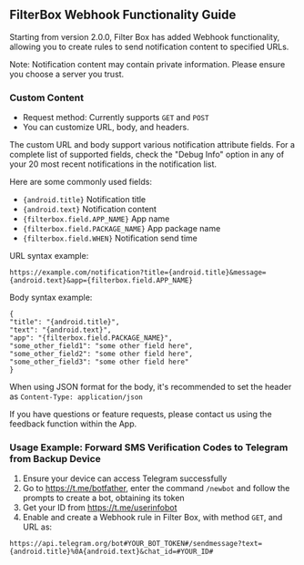 ## FilterBox Webhook Functionality Guide

Starting from version 2.0.0, Filter Box has added Webhook functionality, allowing you to create rules to send notification content to specified URLs.

Note: Notification content may contain private information. Please ensure you choose a server you trust.

### Custom Content

- Request method: Currently supports `GET` and `POST`
- You can customize URL, body, and headers.

The custom URL and body support various notification attribute fields. For a complete list of supported fields, check the "Debug Info" option in any of your 20 most recent notifications in the notification list.

Here are some commonly used fields:

- `{android.title}` Notification title
- `{android.text}` Notification content
- `{filterbox.field.APP_NAME}` App name
- `{filterbox.field.PACKAGE_NAME}` App package name
- `{filterbox.field.WHEN}` Notification send time

URL syntax example:
```
https://example.com/notification?title={android.title}&message={android.text}&app={filterbox.field.APP_NAME}
```
Body syntax example:
```
{
"title": "{android.title}",
"text": "{android.text}",
"app": "{filterbox.field.PACKAGE_NAME}",
"some_other_field1": "some other field here",
"some_other_field2": "some other field here",
"some_other_field3": "some other field here"
}
```
When using JSON format for the body, it's recommended to set the header as `Content-Type: application/json`

If you have questions or feature requests, please contact us using the feedback function within the App.

### Usage Example: Forward SMS Verification Codes to Telegram from Backup Device

1. Ensure your device can access Telegram successfully
2. Go to https://t.me/botfather, enter the command `/newbot` and follow the prompts to create a bot, obtaining its token
3. Get your ID from https://t.me/userinfobot
4. Enable and create a Webhook rule in Filter Box, with method `GET`, and URL as:
```
https://api.telegram.org/bot#YOUR_BOT_TOKEN#/sendmessage?text={android.title}%0A{android.text}&chat_id=#YOUR_ID#
```
